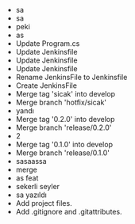 - sa
- sa
- peki
- as
- Update Program.cs
- Update Jenkinsfile
- Update Jenkinsfile
- Update Jenkinsfile
- Rename JenkinsFile to Jenkinsfile
- Create JenkinsFile
- Merge tag 'sicak' into develop
- Merge branch 'hotfix/sicak'
- yandı
- Merge tag '0.2.0' into develop
- Merge branch 'release/0.2.0'
- 2
- Merge tag '0.1.0' into develop
- Merge branch 'release/0.1.0'
- sasaassa
- merge
- as feat
- sekerli seyler
- sa yazıldı
- Add project files.
- Add .gitignore and .gitattributes.
